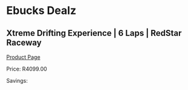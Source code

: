 
# Ebucks Dealz
## Xtreme Drifting Experience | 6 Laps | RedStar Raceway
[Product Page](https://www.ebucks.com/web/shop/productSelected.do?prodId=350202866&catId=322194323)

Price: R4099.00

Savings: 


	